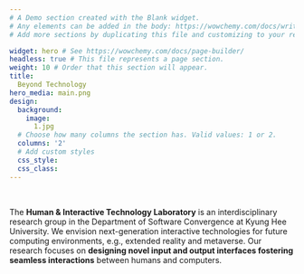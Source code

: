 ```yaml
---
# A Demo section created with the Blank widget.
# Any elements can be added in the body: https://wowchemy.com/docs/writing-markdown-latex/
# Add more sections by duplicating this file and customizing to your requirements.

widget: hero # See https://wowchemy.com/docs/page-builder/
headless: true # This file represents a page section.
weight: 10 # Order that this section will appear.
title: 
  Beyond Technology
hero_media: main.png
design:
  background:
    image:
      1.jpg
  # Choose how many columns the section has. Valid values: 1 or 2.
  columns: '2'
  # Add custom styles
  css_style:
  css_class:
---
```

<br>

The **Human & Interactive Technology Laboratory** is an interdisciplinary research group in the Department of Software Convergence at Kyung Hee University.
We envision next-generation interactive technologies for future computing environments, e.g., extended reality and metaverse. 
Our research focuses on **designing novel input and output interfaces fostering seamless interactions** between humans and computers. 
<br><!--br-->
<!--div style="text-align: right"><span style="font-size: 7px">Image by rawpixel.com on Freepik<span></div-->